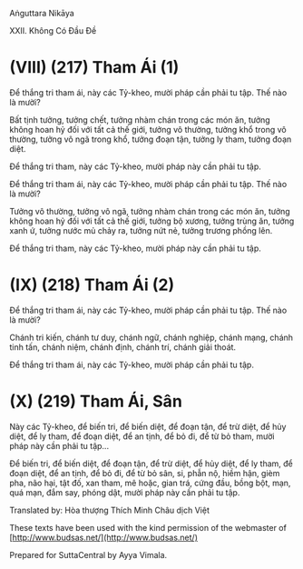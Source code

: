  

Aṅguttara Nikāya

XXII. Không Có Ðầu Ðề

# (VIII) (217) Tham Ái (1)

Ðể thắng tri tham ái, này các Tỷ-kheo, mười pháp cần phải tu tập. Thế nào là mười?

Bất tịnh tưởng, tưởng chết, tưởng nhàm chán trong các món ăn, tưởng không hoan hỷ đối với tất cả thế giới, tưởng vô thường, tưởng khổ trong vô thường, tưởng vô ngã trong khổ, tưởng đoạn tận, tưởng ly tham, tưởng đoạn diệt.

Ðể thắng tri tham, này các Tỷ-kheo, mười pháp này cần phải tu tập.

Ðể thắng tri tham ái, này các Tỷ-kheo, mười pháp cần phải tu tập. Thế nào là mười?

Tưởng vô thường, tưởng vô ngã, tưởng nhàm chán trong các món ăn, tưởng không hoan hỷ đối với tất cả thế giới, tưởng bộ xương, tưởng trùng ăn, tưởng xanh ứ, tưởng nước mủ chảy ra, tưởng nứt nẻ, tưởng trương phồng lên.

Ðể thắng tri tham, này các Tỷ-kheo, mười pháp này cần phải tu tập.

# (IX) (218) Tham Ái (2)

Ðể thắng tri tham ái, này các Tỷ-kheo, mười pháp cần phải tu tập. Thế nào là mười?

Chánh tri kiến, chánh tư duy, chánh ngữ, chánh nghiệp, chánh mạng, chánh tinh tấn, chánh niệm, chánh định, chánh trí, chánh giải thoát.

Ðể thắng tri tham ái, này các Tỷ-kheo, mười pháp cần phải tu tập.

# (X) (219) Tham Ái, Sân

Này các Tỷ-kheo, để biến tri, để biến diệt, để đoạn tận, để trừ diệt, để hủy diệt, để ly tham, để đoạn diệt, để an tịnh, để bỏ đi, để từ bỏ tham, mười pháp này cần phải tu tập...

Ðể biến tri, để biến diệt, để đoạn tận, để trừ diệt, để hủy diệt, để ly tham, để đoạn diệt, để an tịnh, để bỏ đi, để từ bỏ sân, si, phẫn nộ, hiềm hận, gièm pha, não hại, tật đố, xan tham, mê hoặc, gian trá, cứng đầu, bồng bột, mạn, quá mạn, đắm say, phóng dật, mười pháp này cần phải tu tập.

Translated by: Hòa thượng Thích Minh Châu dịch Việt

These texts have been used with the kind permission of the webmaster of [http://www.budsas.net/](http://www.budsas.net/)

Prepared for SuttaCentral by Ayya Vimala.